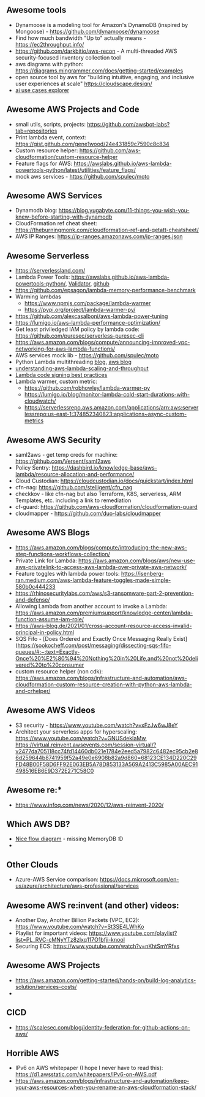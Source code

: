 ## Awesome tools
* Dynamoose is a modeling tool for Amazon's DynamoDB (inspired by Mongoose) - https://github.com/dynamoose/dynamoose
* Find how much bandwidth "Up to" actually means - https://ec2throughput.info/
* https://github.com/darkbitio/aws-recon - A multi-threaded AWS security-focused inventory collection tool
* aws diagrams with python: https://diagrams.mingrammer.com/docs/getting-started/examples
* open source tool by aws for "building intuitive, engaging, and inclusive user experiences at scale" https://cloudscape.design/
* [ai use cases explorer](https://aiexplorer.aws.amazon.com/)

## Awesome AWS Projects and Code
* small utils, scripts, projects: https://github.com/awsbot-labs?tab=repositories
* Print lambda event, context: https://gist.github.com/gene1wood/24e431859c7590c8c834
* Custom resource helper: https://github.com/aws-cloudformation/custom-resource-helper
* Feature flags for AWS: https://awslabs.github.io/aws-lambda-powertools-python/latest/utilities/feature_flags/
* mock aws services - https://github.com/spulec/moto

## Awesome AWS Services
* Dynamodb blog: https://blog.yugabyte.com/11-things-you-wish-you-knew-before-starting-with-dynamodb
* CloudFormation ref cheat sheet: https://theburningmonk.com/cloudformation-ref-and-getatt-cheatsheet/
* AWS IP Ranges: https://ip-ranges.amazonaws.com/ip-ranges.json

## Awesome Serverless
* https://serverlessland.com/
* Lambda Power Tools: https://awslabs.github.io/aws-lambda-powertools-python/, [Validator](https://awslabs.github.io/aws-lambda-powertools-python/utilities/parser/), [github](https://github.com/awslabs/aws-lambda-powertools-python)
* https://github.com/epsagon/lambda-memory-performance-benchmark
* Warming lambdas
  * https://www.npmjs.com/package/lambda-warmer
  * https://pypi.org/project/lambda-warmer-py/
* https://github.com/alexcasalboni/aws-lambda-power-tuning 
* https://lumigo.io/aws-lambda-performance-optimization/
* Get least priviledged IAM policy by lambda code: https://github.com/puresec/serverless-puresec-cli
* https://aws.amazon.com/blogs/compute/announcing-improved-vpc-networking-for-aws-lambda-functions/
* AWS services mock lib - https://github.com/spulec/moto
* Python Lambda multithreading [blog](https://medium.com/tech-carnot/understanding-multiprocessing-in-aws-lambda-with-python-6f50c11d57e4), [aws blog](https://aws.amazon.com/blogs/compute/parallel-processing-in-python-with-aws-lambda/)
* [understanding-aws-lambda-scaling-and-throughput](https://aws.amazon.com/blogs/compute/understanding-aws-lambda-scaling-and-throughput/)
* [Lambda code signing best practices](https://aws.amazon.com/blogs/security/best-practices-and-advanced-patterns-for-lambda-code-signing/)
* Lambda warmer, custom metric:
  * https://github.com/robhowley/lambda-warmer-py
  * https://lumigo.io/blog/monitor-lambda-cold-start-durations-with-cloudwatch/
  * https://serverlessrepo.aws.amazon.com/applications/arn:aws:serverlessrepo:us-east-1:374852340823:applications~async-custom-metrics

## Awesome AWS Security
* saml2aws - get temp creds for machine: https://github.com/Versent/saml2aws
* Policy Sentry: https://dashbird.io/knowledge-base/aws-lambda/resource-allocation-and-performance/
* Cloud Custodian: https://cloudcustodian.io/docs/quickstart/index.html
* cfn-nag: https://github.com/stelligent/cfn_nag
* checkkov - like cfn-nag but also Terraform, K8S, serverless, ARM Templates, etc. including a link to remediation
* cf-guard: https://github.com/aws-cloudformation/cloudformation-guard
* cloudmapper - https://github.com/duo-labs/cloudmapper

## Awesome AWS Blogs
* https://aws.amazon.com/blogs/compute/introducing-the-new-aws-step-functions-workflows-collection/
* Private Link for Lambda: https://aws.amazon.com/blogs/aws/new-use-aws-privatelink-to-access-aws-lambda-over-private-aws-network/
* Feature toggles with lambda power tools: https://isenberg-ran.medium.com/aws-lambda-feature-toggles-made-simple-580b0c444233
* https://rhinosecuritylabs.com/aws/s3-ransomware-part-2-prevention-and-defense/
* Allowing Lambda from another account to invoke a Lambda: https://aws.amazon.com/premiumsupport/knowledge-center/lambda-function-assume-iam-role/
* https://aws-blog.de/2021/01/cross-account-resource-access-invalid-principal-in-policy.html
* SQS Fifo - [Does Ordered and Exactly Once Messaging Really Exist](https://sookocheff.com/post/messaging/dissecting-sqs-fifo-queues/#:~:text=Exactly-Once%20%E2%80%94%20Nothing%20in%20Life,and%20not%20delivered%20to%20consumer
* custom resource helper (non cdk): https://aws.amazon.com/blogs/infrastructure-and-automation/aws-cloudformation-custom-resource-creation-with-python-aws-lambda-and-crhelper/

## Awesome AWS Videos
* S3 security - https://www.youtube.com/watch?v=xFzJw6wJ8eY
* Architect your serverless apps for hyperscaling: https://www.youtube.com/watch?v=GNUSdekIaMw, https://virtual.reinvent.awsevents.com/session-virtual/?v2477da705118cc74fd14460db021e1784e2eed5a7982c6482ec95cb2e86d259644b8741959f52a49e0e6908b82a9d860=68123CE134D220C29FD48B00F58D6FF92E063EB5A78D853133A569A2413C5985A00AEC91498516EB6E9D372E271C58C0

## Awesome re:*
* https://www.infoq.com/news/2020/12/aws-reinvent-2020/

## Which AWS DB?
* [Nice flow diagram](https://github.com/roybenyosef/AwesomeEverything/blob/main/which-aws-db.jpeg) - missing MemoryDB :D
* 

## Other Clouds
* Azure-AWS Service comparison: https://docs.microsoft.com/en-us/azure/architecture/aws-professional/services

## Awesome AWS re:invent (and other) videos:
* Another Day, Another Billion Packets (VPC, EC2): https://www.youtube.com/watch?v=St3SE4LWhKo
* Playlist for important videos: https://www.youtube.com/playlist?list=PL_RVC-cMNyYTz8zlxq117O1bfji-knooI
* Securing ECS: https://www.youtube.com/watch?v=nKhtSmYRfxs

## Awesome AWS Projects
* https://aws.amazon.com/getting-started/hands-on/build-log-analytics-solution/services-costs/
* 

## CICD
* https://scalesec.com/blog/identity-federation-for-github-actions-on-aws/

## Horrible AWS
* IPv6 on AWS whitepaper (I hope I never have to read this): https://d1.awsstatic.com/whitepapers/IPv6-on-AWS.pdf
* https://aws.amazon.com/blogs/infrastructure-and-automation/keep-your-aws-resources-when-you-rename-an-aws-cloudformation-stack/

